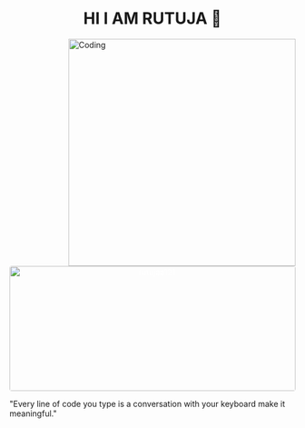 <h1 align="center">HI I AM RUTUJA 👋</h1>
<img align="right" alt="Coding" width="400" src="https://steamuserimages-a.akamaihd.net/ugc/1631947648964785474/81CBA15178466DD47195A239232202E78987B714/?imw=637&imh=358&ima=fit&impolicy=Letterbox&imcolor=%23000000&letterbox=true">

<p align="center" style="color:white"><img src="![CodingKiraGIF](https://github.com/user-attachments/assets/a9c786a5-ce13-44fb-87ba-60f8c9af2724)
" alt="rutujaa121" width="100%" height="220px" style="border-radius:4px"/></p>
  "Every line of code you type is a conversation with your keyboard make it meaningful." 
  
<!--
**rutujaa121/rutujaa121** is a ✨ _special_ ✨ repository because its `README.md` (this file) appears on your GitHub profile.

Here are some ideas to get you started:

- 🔭 I’m currently working on ...
- 🌱 I’m currently learning ...
- 👯 I’m looking to collaborate on ...
- 🤔 I’m looking for help with ...
- 💬 Ask me about ...
- 📫 How to reach me: ...
- 😄 Pronouns: ...
- ⚡ Fun fact: ...
-->
